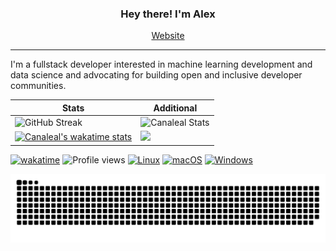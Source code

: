 
<h3 align="center">Hey there! I'm Alex</h3>
<p align="center">
  <a href="https://alexcanalesportfolio.netlify.app/">Website</a>
</p>

---
I'm a fullstack developer interested in machine learning development and data science and advocating for building open and inclusive developer communities. 


| Stats | Additional |
| ----------- | -------- |
 ![GitHub Streak](https://github-readme-streak-stats.herokuapp.com/?user=canaleal&theme=tokyonight) | ![Canaleal Stats](https://github-readme-stats.vercel.app/api?username=canaleal&theme=tokyonight&hide_border=false&include_all_commits=true&count_private=true&show_icons=true)<br/>
 | [![Canaleal's wakatime stats](https://github-readme-stats.vercel.app/api/wakatime?username=canaleal&layout=compact&theme=tokyonight)](https://github.com/canaleal/github-readme-stats) | ![](https://github-readme-stats.vercel.app/api/top-langs/?username=canaleal&theme=tokyonight&hide_border=false&include_all_commits=true&count_private=true&hide=python&langs_count=9)


 [![wakatime](https://wakatime.com/badge/user/0f755351-8a08-46e6-908f-bba08f33e728.svg)](https://wakatime.com/@0f755351-8a08-46e6-908f-bba08f33e728&v=2) ![Profile views](https://gpvc.arturio.dev/canaleal) [![Linux](https://svgshare.com/i/Zhy.svg)](https://svgshare.com/i/Zhy.svg) [![macOS](https://svgshare.com/i/ZjP.svg)](https://svgshare.com/i/ZjP.svg) [![Windows](https://svgshare.com/i/ZhY.svg)](https://svgshare.com/i/ZhY.svg) 

![snake gif](https://github.com/canaleal/canaleal/blob/output/github-contribution-grid-snake-dark.svg)


